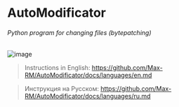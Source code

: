 # AutoModificator 
###### Python program for changing files (bytepatching)

![image](https://github.com/Max-RM/AutoModificator/assets/81485476/b22da77c-abd6-4668-b052-ba017d9929ee)

> Instructions in English: https://github.com/Max-RM/AutoModificator/docs/languages/en.md

> Инструкция на Русском: https://github.com/Max-RM/AutoModificator/docs/languages/ru.md


